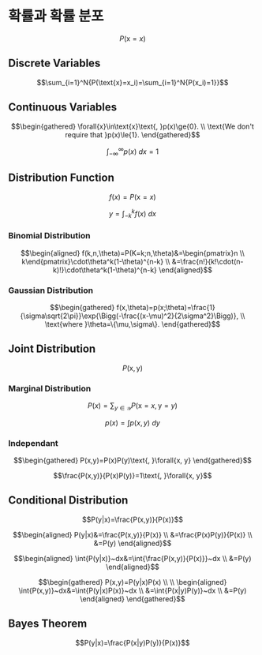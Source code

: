 # 확률과 확률 분포

$$P(\text{x}=x)$$

## Discrete Variables

$$\sum_{i=1}^N{P(\text{x}=x_i)=\sum_{i=1}^N{P(x_i)=1}}$$

## Continuous Variables

$$\begin{gathered}
\forall{x}\in\text{x}\text{, }p(x)\ge{0}. \\
\text{We don't require that }p(x)\le{1}.
\end{gathered}$$

$$\int_{-\infty}^{\infty}{p(x)}~dx=1$$

## Distribution Function

$$f(x)=P(\text{x}=x)$$

$$y=\int_{-k}^{k}{f(x)}~dx$$

### Binomial Distribution

$$\begin{aligned}
f(k,n,\theta)=P(K=k;n,\theta)&=\begin{pmatrix}n \\ k\end{pmatrix}\cdot\theta^k(1-\theta)^{n-k} \\
&=\frac{n!}{k!\cdot(n-k)!}\cdot\theta^k(1-\theta)^{n-k}
\end{aligned}$$

### Gaussian Distribution

$$\begin{gathered}
f(x,\theta)=p(x;\theta)=\frac{1}{\sigma\sqrt{2\pi}}\exp{\Bigg(-\frac{(x-\mu)^2}{2\sigma^2}\Bigg)}, \\
\text{where }\theta=\{\mu,\sigma\}.
\end{gathered}$$

## Joint Distribution

$$P(\text{x},\text{y})$$

### Marginal Distribution

$$P(x)=\sum_{y\in\mathcal{Y}}{P(\text{x}=x,\text{y}=y)}$$

$$p(x)=\int{p(x,y)}~dy$$

### Independant

$$\begin{gathered}
P(x,y)=P(x)P(y)\text{, }\forall{x, y}
\end{gathered}$$

$$\frac{P(x,y)}{P(x)P(y)}=1\text{, }\forall{x, y}$$

## Conditional Distribution

$$P(y|x)=\frac{P(x,y)}{P(x)}$$

$$\begin{aligned}
P(y|x)&=\frac{P(x,y)}{P(x)} \\
&=\frac{P(x)P(y)}{P(x)} \\
&=P(y)
\end{aligned}$$

$$\begin{aligned}
\int{P(y|x)}~dx&=\int{\frac{P(x,y)}{P(x)}}~dx \\
&=P(y)
\end{aligned}$$

$$\begin{gathered}
P(x,y)=P(y|x)P(x) \\
\\
\begin{aligned}
\int{P(x,y)}~dx&=\int{P(y|x)P(x)}~dx \\
&=\int{P(x|y)P(y)}~dx \\
&=P(y)
\end{aligned}
\end{gathered}$$

## Bayes Theorem

$$P(y|x)=\frac{P(x|y)P(y)}{P(x)}$$
